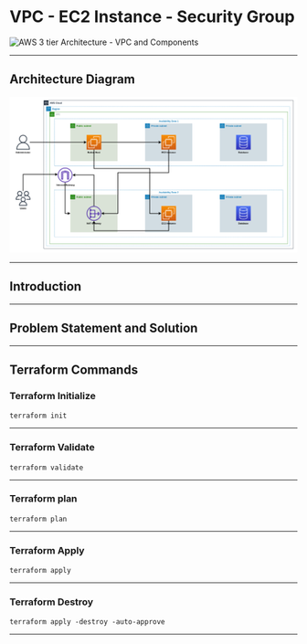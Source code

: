 # VPC - EC2 Instance - Security Group

![AWS 3 tier Architecture - VPC and Components](/architecture-diagram/YT-Thumbnail-AWS%203-Tier%20Architecture%20with%20Terraform%20%20Building%20a%20Resilient%20and%20Scalable%20VPC.png)

---

## Architecture Diagram

![VPC - EC2 Instance - Security Group - Architecture](/architecture-diagram/k8s-aws-architecture-v18082023-AWS%20VPC%20-%20EC2%20Instance%20-%20Security%20Groups.png)

---

## Introduction

---

## Problem Statement and Solution

---

## Terraform Commands

### Terraform Initialize

```shell
terraform init
```

---

### Terraform Validate

```shell
terraform validate
```

---

### Terraform plan

```shell
terraform plan
```

---

### Terraform Apply

```shell
terraform apply
```

---

### Terraform Destroy

```shell
terraform apply -destroy -auto-approve
```

---
